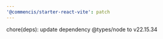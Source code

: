 ```yaml
---
'@commencis/starter-react-vite': patch
---
```


chore(deps): update dependency @types/node to v22.15.34

